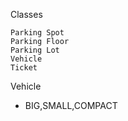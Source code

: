 Classes

    Parking Spot
    Parking Floor
    Parking Lot
    Vehicle
    Ticket
    
Vehicle
 - BIG,SMALL,COMPACT

